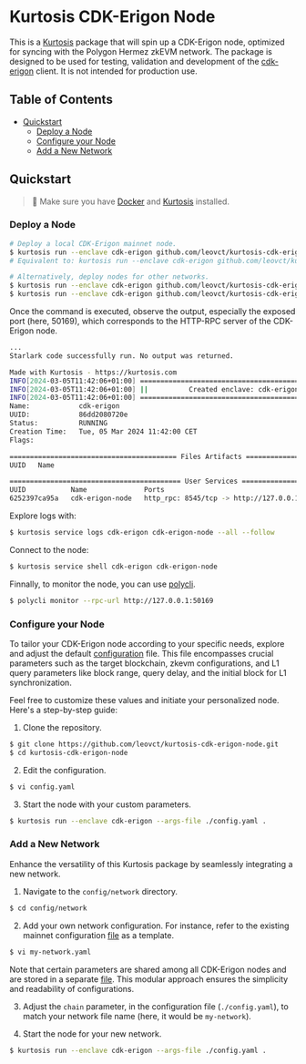 # Kurtosis CDK-Erigon Node

This is a [Kurtosis](https://github.com/kurtosis-tech/kurtosis) package that will spin up a CDK-Erigon node, optimized for syncing with the Polygon Hermez zkEVM network. The package is designed to be used for testing, validation and development of the [cdk-erigon](https://github.com/0xPolygonHermez/cdk-erigon) client. It is not intended for production use.

## Table of Contents

- [Quickstart](#quickstart)
  - [Deploy a Node](#deploy-a-node)
  - [Configure your Node](#configure-your-node)
  - [Add a New Network](#add-a-new-network)

## Quickstart

> 🚨 Make sure you have [Docker](https://www.docker.com/) and [Kurtosis](https://docs.kurtosis.com/install) installed.

### Deploy a Node

```bash
# Deploy a local CDK-Erigon mainnet node.
$ kurtosis run --enclave cdk-erigon github.com/leovct/kurtosis-cdk-erigon-node
# Equivalent to: kurtosis run --enclave cdk-erigon github.com/leovct/kurtosis-cdk-erigon-node '{chain: mainnet}'

# Alternatively, deploy nodes for other networks.
$ kurtosis run --enclave cdk-erigon github.com/leovct/kurtosis-cdk-erigon-node '{chain: cardona}'
$ kurtosis run --enclave cdk-erigon github.com/leovct/kurtosis-cdk-erigon-node '{chain: bali}'
```

Once the command is executed, observe the output, especially the exposed port (here, 50169), which corresponds to the HTTP-RPC server of the CDK-Erigon node.

```bash
...
Starlark code successfully run. No output was returned.

Made with Kurtosis - https://kurtosis.com
INFO[2024-03-05T11:42:06+01:00] ===================================================
INFO[2024-03-05T11:42:06+01:00] ||          Created enclave: cdk-erigon          ||
INFO[2024-03-05T11:42:06+01:00] ===================================================
Name:            cdk-erigon
UUID:            86dd2080720e
Status:          RUNNING
Creation Time:   Tue, 05 Mar 2024 11:42:00 CET
Flags:

========================================= Files Artifacts =========================================
UUID   Name

========================================== User Services ==========================================
UUID           Name              Ports                                          Status
6252397ca95a   cdk-erigon-node   http_rpc: 8545/tcp -> http://127.0.0.1:50169   RUNNING
```

Explore logs with:

```bash
$ kurtosis service logs cdk-erigon cdk-erigon-node --all --follow
```

Connect to the node:

```bash
$ kurtosis service shell cdk-erigon cdk-erigon-node
```

Finnally, to monitor the node, you can use [polycli](https://github.com/maticnetwork/polygon-cli).

```bash
$ polycli monitor --rpc-url http://127.0.0.1:50169
```

### Configure your Node

To tailor your CDK-Erigon node according to your specific needs, explore and adjust the default [configuration](./config.yaml) file. This file encompasses crucial parameters such as the target blockchain, zkevm configurations, and L1 query parameters like block range, query delay, and the initial block for L1 synchronization.

Feel free to customize these values and initiate your personalized node. Here's a step-by-step guide:

1. Clone the repository.

```bash
$ git clone https://github.com/leovct/kurtosis-cdk-erigon-node.git
$ cd kurtosis-cdk-erigon-node
```

2. Edit the configuration.

```bash
$ vi config.yaml
```

3. Start the node with your custom parameters.

```bash
$ kurtosis run --enclave cdk-erigon --args-file ./config.yaml .
```

### Add a New Network

Enhance the versatility of this Kurtosis package by seamlessly integrating a new network.

1. Navigate to the `config/network` directory.

```bash
$ cd config/network
```

2. Add your own network configuration. For instance, refer to the existing mainnet configuration [file](./config/network/mainnet.yaml) as a template.

```bash
$ vi my-network.yaml
```

Note that certain parameters are shared among all CDK-Erigon nodes and are stored in a separate [file](./config/common.yaml). This modular approach ensures the simplicity and readability of configurations.

3. Adjust the `chain` parameter, in the configuration file (`./config.yaml`), to match your network file name (here, it would be `my-network`).

4. Start the node for your new network.

```bash
$ kurtosis run --enclave cdk-erigon --args-file ./config.yaml .
```
